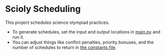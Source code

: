 # Scioly Scheduling
This project schedules science olympiad practices. 
* To generate schedules, set the input and output locations in [main.py](./main.py) and run it.  
* You can adjust things like conflict penalties, priority bonuses, and the number of schedules to return in [the constants file](./scheduling/constants.py).  
